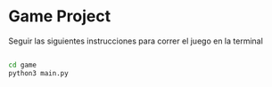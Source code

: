 # Game Project


Seguir las siguientes instrucciones para correr el juego en la terminal
```sh

cd game
python3 main.py
```
